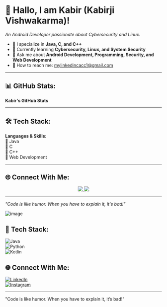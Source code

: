 # 👋 Hallo, I am Kabir (Kabirji Vishwakarma)!

*An Android Developer passionate about Cybersecurity and Linux.*

- 🔹 I specialize in **Java, C, and C++**  
- 🔸 Currently learning **Cybersecurity, Linux, and System Security**  
- 🔹 Ask me about **Android Development, Programming, Security, and Web Development**  
- 📩 How to reach me: [mylinkedincacc1@gmail.com](mailto:mylinkedincacc1@gmail.com)  

---

## 📊 GitHub Stats:
  
**Kabir's GitHub Stats**  


---

## 🛠 Tech Stack:

**Languages & Skills:**  
🔹 Java  
🔹 C  
🔹 C++  
🔹 Web Development  

---

## 🌐 Connect With Me:

<p align="center">
  <a href="#"> <img src="https://img.shields.io/badge/LinkedIn-blue?style=for-the-badge" /> </a>
  <a href="#"> <img src="https://img.shields.io/badge/Instagram-E4405F?style=for-the-badge&logo=instagram&logoColor=white" /> </a>
</p>

---

*"Code is like humor. When you have to explain it, it's bad!"*


![image](https://github.com/user-attachments/assets/5804c450-e5f9-4362-8139-0c47afbe6b0c)


## 🚀 Tech Stack:
![Java](https://img.shields.io/badge/-Java-007396?style=flat-square&logo=java)  
![Python](https://img.shields.io/badge/-Python-3776AB?style=flat-square&logo=python)  
![Kotlin](https://img.shields.io/badge/-Kotlin-0095D5?style=flat-square&logo=kotlin)  

## 🌐 Connect With Me:
[![LinkedIn](https://img.shields.io/badge/-LinkedIn-blue?style=flat-square&logo=linkedin)](https://linkedin.com/in/yourprofile)  
[![Instagram](https://img.shields.io/badge/-Instagram-E4405F?style=flat-square&logo=instagram&logoColor=white)](https://instagram.com/yourprofile)  

---
"Code is like humor. When you have to explain it, it’s bad!"
